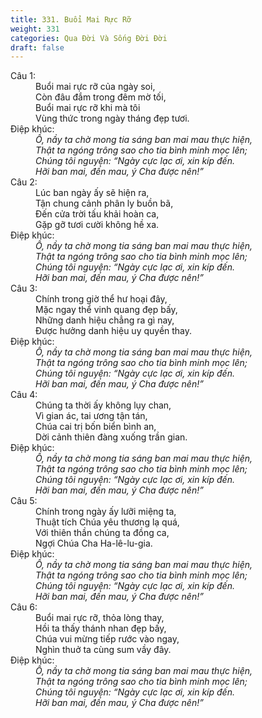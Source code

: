 ```yaml
---
title: 331. Buổi Mai Rực Rỡ
weight: 331
categories: Qua Đời Và Sống Đời Đời
draft: false
---
```

<dl><dt>Câu 1:</dt><dd data-verse="1">Buổi mai rực rỡ của ngày soi, <br/>Còn đâu đắm trong đêm mờ tối, <br/>Buổi mai rực rỡ khi mà tôi <br/>Vùng thức trong ngày tháng đẹp tươi. </dd><dt>Điệp khúc:</dt><dd data-chorus="1"><em>Ồ, nầy ta chờ mong tia sáng ban mai mau thực hiện, <br/>Thật ta ngóng trông sao cho tia bình minh mọc lên; <br/>Chúng tôi nguyện: “Ngày cực lạc ơi, xin kíp đến. <br/>Hỡi ban mai, đến mau, ý Cha được nên!” </em></dd><dt>Câu 2:</dt><dd data-verse="2">Lúc ban ngày ấy sẽ hiện ra, <br/>Tận chung cảnh phân ly buồn bã, <br/>Đến cửa trời tấu khải hoàn ca, <br/>Gặp gỡ tươi cười không hề xa. </dd><dt>Điệp khúc:</dt><dd data-chorus="1"><em>Ồ, nầy ta chờ mong tia sáng ban mai mau thực hiện, <br/>Thật ta ngóng trông sao cho tia bình minh mọc lên; <br/>Chúng tôi nguyện: “Ngày cực lạc ơi, xin kíp đến. <br/>Hỡi ban mai, đến mau, ý Cha được nên!” </em></dd><dt>Câu 3:</dt><dd data-verse="3">Chính trong giờ thể hư hoại đây, <br/>Mặc ngay thể vinh quang đẹp bấy, <br/>Những danh hiệu chẳng ra gì nay, <br/>Được hưởng danh hiệu uy quyền thay. </dd><dt>Điệp khúc:</dt><dd data-chorus="1"><em>Ồ, nầy ta chờ mong tia sáng ban mai mau thực hiện, <br/>Thật ta ngóng trông sao cho tia bình minh mọc lên; <br/>Chúng tôi nguyện: “Ngày cực lạc ơi, xin kíp đến. <br/>Hỡi ban mai, đến mau, ý Cha được nên!” </em></dd><dt>Câu 4:</dt><dd data-verse="4">Chúng ta thời ấy không lụy chan, <br/>Vì gian ác, tai ương tận tán, <br/>Chúa cai trị bốn biển bình an, <br/>Dời cảnh thiên đàng xuống trần gian. </dd><dt>Điệp khúc:</dt><dd data-chorus="1"><em>Ồ, nầy ta chờ mong tia sáng ban mai mau thực hiện, <br/>Thật ta ngóng trông sao cho tia bình minh mọc lên; <br/>Chúng tôi nguyện: “Ngày cực lạc ơi, xin kíp đến. <br/>Hỡi ban mai, đến mau, ý Cha được nên!” </em></dd><dt>Câu 5:</dt><dd data-verse="5">Chính trong ngày ấy lưỡi miệng ta, <br/>Thuật tích Chúa yêu thương lạ quá, <br/>Với thiên thần chúng ta đồng ca, <br/>Ngợi Chúa Cha Ha-lê-lu-gia. </dd><dt>Điệp khúc:</dt><dd data-chorus="1"><em>Ồ, nầy ta chờ mong tia sáng ban mai mau thực hiện, <br/>Thật ta ngóng trông sao cho tia bình minh mọc lên; <br/>Chúng tôi nguyện: “Ngày cực lạc ơi, xin kíp đến. <br/>Hỡi ban mai, đến mau, ý Cha được nên!” </em></dd><dt>Câu 6:</dt><dd data-verse="6">Buổi mai rực rỡ, thỏa lòng thay, <br/>Hồi ta thấy thánh nhan đẹp bấy, <br/>Chúa vui mừng tiếp rước vào ngay, <br/>Nghìn thuở ta cùng sum vầy đây. </dd><dt>Điệp khúc:</dt><dd data-chorus="1"><em>Ồ, nầy ta chờ mong tia sáng ban mai mau thực hiện, <br/>Thật ta ngóng trông sao cho tia bình minh mọc lên; <br/>Chúng tôi nguyện: “Ngày cực lạc ơi, xin kíp đến. <br/>Hỡi ban mai, đến mau, ý Cha được nên!” </em></dd></dl>